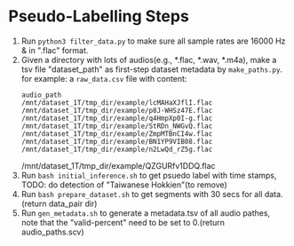 # Pseudo-Labelling Steps

1. Run `python3 filter_data.py` to make sure all sample rates are 16000 Hz & in ".flac" format.
2. Given a directory with lots of audios(e.g., *.flac, *.wav, *.m4a), make a tsv file "dataset_path" as first-step dataset metadata by `make_paths.py`.
for example: a `raw_data.csv` file with content:
    ```
    audio_path
    /mnt/dataset_1T/tmp_dir/example/lcMAHaXJflI.flac
    /mnt/dataset_1T/tmp_dir/example/p8J-WHSz47E.flac
    /mnt/dataset_1T/tmp_dir/example/q4HmpXp0I-g.flac
    /mnt/dataset_1T/tmp_dir/example/StRDn_NWGvQ.flac
    /mnt/dataset_1T/tmp_dir/example/ZmpMTBnCI4w.flac
    /mnt/dataset_1T/tmp_dir/example/BN1YP9VIB08.flac
    /mnt/dataset_1T/tmp_dir/example/n2LwQd_rZ5g.flac
    ```
    /mnt/dataset_1T/tmp_dir/example/QZGURfv1DDQ.flac
3. Run `bash initial_inference.sh` to get psuedo label with time stamps, 
    TODO: do detection of "Taiwanese Hokkien"(to remove)
4. Run `bash prepare_dataset.sh` to get segments with 30 secs for all data.(return data_pair dir)
5. Run `gen_metadata.sh` to generate a metadata.tsv of all audio pathes, note that the "valid-percent" need to be set to 0.(return audio_paths.scv)

